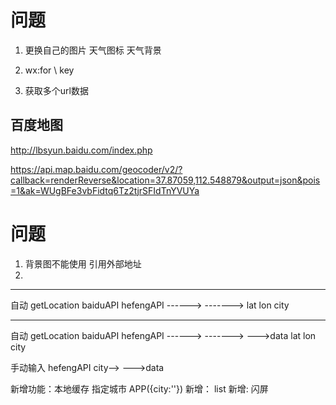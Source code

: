 # 问题
1. 更换自己的图片
   天气图标
   天气背景
2. wx:for \ key

3. 获取多个url数据







## 百度地图
http://lbsyun.baidu.com/index.php


https://api.map.baidu.com/geocoder/v2/?callback=renderReverse&location=37.87059,112.548879&output=json&pois=1&ak=WUgBFe3vbFidtq6Tz2tjrSFIdTnYVUYa


# 问题
1. 背景图不能使用
   引用外部地址
2. 



---------------------------------------------
自动  getLocation  baiduAPI     hefengAPI
               ------>    ------->
               lat lon     city


---------------------------------------------
自动  getLocation  baiduAPI     hefengAPI
               ------>    ------->      --->data
               lat lon     city

手动输入                        hefengAPI
                            city-->    --->data


新增功能：本地缓存 指定城市
          APP({city:''})
新增：  list
新增:   闪屏